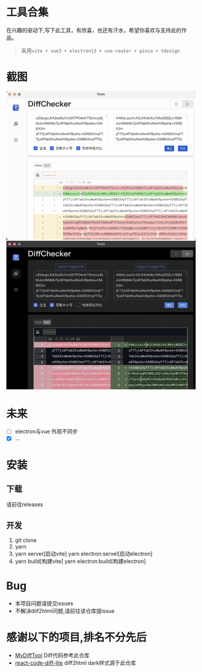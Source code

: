 # 工具合集

在兴趣的驱动下,写下此工具，有欣喜，也还有汗水，希望你喜欢与支持此的作品。

> 采用`vite + vue3 + electron13 + vue-router + pinia + tdesign`

# 截图

![Tool Demo](screenshots/light.png "Tool Light Demo")
![Tool Demo](screenshots/dark.png "Tool Dark Demo")

# 未来

- [ ] electron与vue 外观不同步
- [x] ...

# 安装

## 下载

请前往releases

## 开发

1. git clone
2. yarn
3. yarn server[启动vite] yarn electron:servel[启动electron] 
4. yarn build[构建vite] yarn electron:build[构建electron] 

# Bug

- 本项目问题请提交issues
- 不解决diif2html问题,请前往该仓库提issue

# 感谢以下的项目,排名不分先后

* [MyDiffTool](https://github.com/imzjy/MyDiffTool) Diff代码参考此仓库
* [react-code-diff-lite](https://github.com/IFmiss/react-code-diff-lite) diff2html dark样式源于此仓库